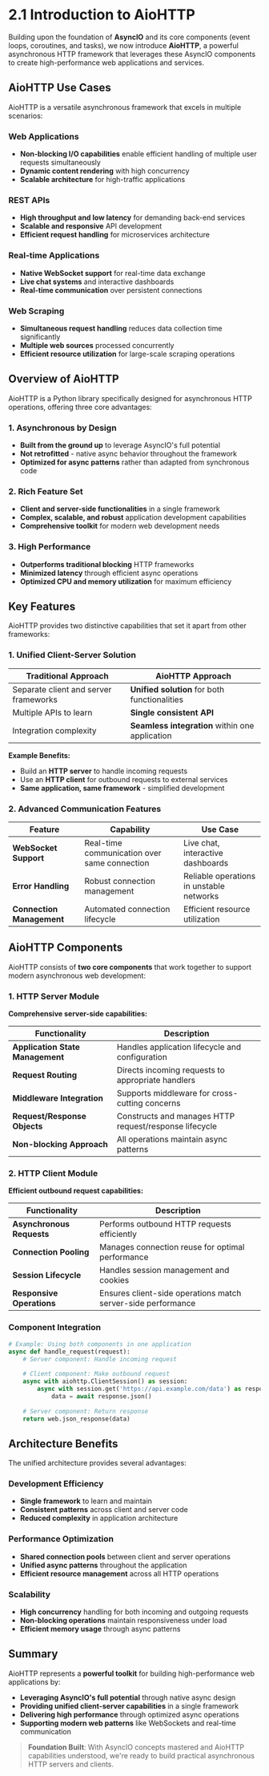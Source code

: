 # 2.1 Introduction to AioHTTP

Building upon the foundation of **AsyncIO** and its core components (event loops, coroutines, and tasks), we now introduce **AioHTTP**, a powerful asynchronous HTTP framework that leverages these AsyncIO components to create high-performance web applications and services.

## AioHTTP Use Cases

AioHTTP is a versatile asynchronous framework that excels in multiple scenarios:

### Web Applications
- **Non-blocking I/O capabilities** enable efficient handling of multiple user requests simultaneously
- **Dynamic content rendering** with high concurrency
- **Scalable architecture** for high-traffic applications

### REST APIs
- **High throughput and low latency** for demanding back-end services
- **Scalable and responsive** API development
- **Efficient request handling** for microservices architecture

### Real-time Applications
- **Native WebSocket support** for real-time data exchange
- **Live chat systems** and interactive dashboards
- **Real-time communication** over persistent connections

### Web Scraping
- **Simultaneous request handling** reduces data collection time significantly
- **Multiple web sources** processed concurrently
- **Efficient resource utilization** for large-scale scraping operations

## Overview of AioHTTP

AioHTTP is a Python library specifically designed for asynchronous HTTP operations, offering three core advantages:

### 1. Asynchronous by Design
- **Built from the ground up** to leverage AsyncIO's full potential
- **Not retrofitted** - native async behavior throughout the framework
- **Optimized for async patterns** rather than adapted from synchronous code

### 2. Rich Feature Set
- **Client and server-side functionalities** in a single framework
- **Complex, scalable, and robust** application development capabilities
- **Comprehensive toolkit** for modern web development needs

### 3. High Performance
- **Outperforms traditional blocking** HTTP frameworks
- **Minimized latency** through efficient async operations
- **Optimized CPU and memory utilization** for maximum efficiency

## Key Features

AioHTTP provides two distinctive capabilities that set it apart from other frameworks:

### 1. Unified Client-Server Solution

| **Traditional Approach** | **AioHTTP Approach** |
|--------------------------|----------------------|
| Separate client and server frameworks | **Unified solution** for both functionalities |
| Multiple APIs to learn | **Single consistent API** |
| Integration complexity | **Seamless integration** within one application |

**Example Benefits:**
- Build an **HTTP server** to handle incoming requests
- Use an **HTTP client** for outbound requests to external services
- **Same application, same framework** - simplified development

### 2. Advanced Communication Features

| **Feature** | **Capability** | **Use Case** |
|-------------|----------------|--------------|
| **WebSocket Support** | Real-time communication over same connection | Live chat, interactive dashboards |
| **Error Handling** | Robust connection management | Reliable operations in unstable networks |
| **Connection Management** | Automated connection lifecycle | Efficient resource utilization |

## AioHTTP Components

AioHTTP consists of **two core components** that work together to support modern asynchronous web development:

### 1. HTTP Server Module

**Comprehensive server-side capabilities:**

| **Functionality** | **Description** |
|-------------------|-----------------|
| **Application State Management** | Handles application lifecycle and configuration |
| **Request Routing** | Directs incoming requests to appropriate handlers |
| **Middleware Integration** | Supports middleware for cross-cutting concerns |
| **Request/Response Objects** | Constructs and manages HTTP request/response lifecycle |
| **Non-blocking Approach** | All operations maintain async patterns |

### 2. HTTP Client Module

**Efficient outbound request capabilities:**

| **Functionality** | **Description** |
|-------------------|-----------------|
| **Asynchronous Requests** | Performs outbound HTTP requests efficiently |
| **Connection Pooling** | Manages connection reuse for optimal performance |
| **Session Lifecycle** | Handles session management and cookies |
| **Responsive Operations** | Ensures client-side operations match server-side performance |

### Component Integration

```python
# Example: Using both components in one application
async def handle_request(request):
    # Server component: Handle incoming request
    
    # Client component: Make outbound request
    async with aiohttp.ClientSession() as session:
        async with session.get('https://api.example.com/data') as response:
            data = await response.json()
    
    # Server component: Return response
    return web.json_response(data)
```

## Architecture Benefits

The unified architecture provides several advantages:

### Development Efficiency
- **Single framework** to learn and maintain
- **Consistent patterns** across client and server code
- **Reduced complexity** in application architecture

### Performance Optimization
- **Shared connection pools** between client and server operations
- **Unified async patterns** throughout the application
- **Efficient resource management** across all HTTP operations

### Scalability
- **High concurrency** handling for both incoming and outgoing requests
- **Non-blocking operations** maintain responsiveness under load
- **Efficient memory usage** through async patterns

## Summary

AioHTTP represents a **powerful toolkit** for building high-performance web applications by:

- **Leveraging AsyncIO's full potential** through native async design
- **Providing unified client-server capabilities** in a single framework
- **Delivering high performance** through optimized async operations
- **Supporting modern web patterns** like WebSockets and real-time communication

> **Foundation Built**: With AsyncIO concepts mastered and AioHTTP capabilities understood, we're ready to build practical asynchronous HTTP servers and clients.
